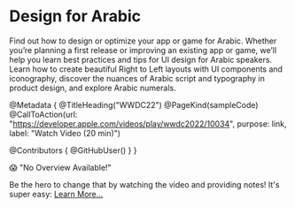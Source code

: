 # Design for Arabic

Find out how to design or optimize your app or game for Arabic. Whether you’re planning a first release or improving an existing app or game, we’ll help you learn best practices and tips for UI design for Arabic speakers. Learn how to create beautiful Right to Left layouts with UI components and iconography, discover the nuances of Arabic script and typography in product design, and explore Arabic numerals.

@Metadata {
   @TitleHeading("WWDC22")
   @PageKind(sampleCode)
   @CallToAction(url: "https://developer.apple.com/videos/play/wwdc2022/10034", purpose: link, label: "Watch Video (20 min)")

   @Contributors {
      @GitHubUser(<replace this with your GitHub handle>)
   }
}

😱 "No Overview Available!"

Be the hero to change that by watching the video and providing notes! It's super easy:
 [Learn More…](https://wwdcnotes.com/documentation/wwdcnotes/contributing)
